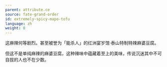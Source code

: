 ```yaml
---
parent: attribute.ce
source: fate-grand-order
id: extremely-spicy-mapo-tofu
language: zh
weight: 0
---
```


这麻辣何等剧烈。甚至被誉为「能杀人」的红洲宴岁馆·泰山特制特辣麻婆豆腐。

但这不是单纯麻辣的麻婆豆腐，这种辣味中蕴藏着至上的美味，传说沉迷其中不可自拔的人也不在少数。
